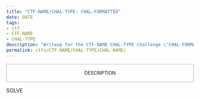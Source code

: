 ```yaml
---
title: "CTF-NAME/CHAL-TYPE: CHAL-FORMATTED"
date: DATE
tags:
- ctf
- CTF-NAME
- CHAL-TYPE
description: "Writeup for the CTF-NAME CHAL-TYPE challenge \"CHAL-FORMATTED\"."
permalink: ctfs/CTF-NAME/CHAL-TYPE/CHAL-NAME/
---
```


<style>
    .box {
        border: 1px solid rgba(100, 100, 100, .5);
        padding: 1rem;
        font-size: 90%;
        text-align: center;
    }
    .flex-container {
        display: flex;
        flex-wrap: nowrap;
        justify-content: center;
    }
</style>

<p class="box">
DESCRIPTION
</p>

SOLVE
